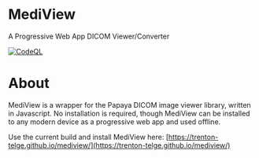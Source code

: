 # MediView
A Progressive Web App DICOM Viewer/Converter

[![CodeQL](https://github.com/trenton-telge/MediView/actions/workflows/codeql-analysis.yml/badge.svg)](https://github.com/trenton-telge/MediView/actions/workflows/codeql-analysis.yml)

# About

MediView is a wrapper for the Papaya DICOM image viewer library, written in Javascript. No installation is required, though MediView can be installed to any modern device as a progressive web app and used offline.

Use the current build and install MediView here: [https://trenton-telge.github.io/mediview/](https://trenton-telge.github.io/mediview/)
